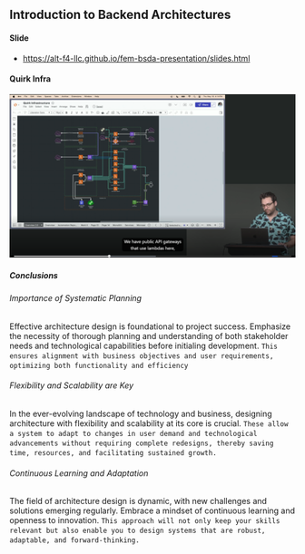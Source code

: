 ## Introduction to Backend Architectures
#### Slide
- https://alt-f4-llc.github.io/fem-bsda-presentation/slides.html


#### Quirk Infra
![img.png](img.png)


##### Conclusions
###### Importance of Systematic Planning
Effective architecture design is foundational to project success.
Emphasize the necessity of thorough planning and understanding of
both stakeholder needs and technological capabilities before initialing
development.
`This ensures alignment with business objectives and user requirements, optimizing
 both functionality and efficiency`

###### Flexibility and Scalability are Key
In the ever-evolving landscape of technology and business, designing
architecture with flexibility and scalability at its core is crucial.
`These allow a system to adapt to changes in user demand and technological
 advancements without requiring complete redesigns, thereby saving time, resources,
 and facilitating sustained growth.`

###### Continuous Learning and Adaptation
The field of architecture design is dynamic, with new challenges
and solutions emerging regularly. Embrace a mindset of 
continuous learning and openness to innovation.
`This approach will not only keep your skills relevant but also enable
 you to design systems that are robust, adaptable, and forward-thinking.`